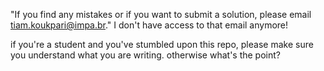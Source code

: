 "If you find any mistakes or if you want to submit a solution, please email tiam.koukpari@impa.br." I don't have access to that email anymore!

if you're a student and you've stumbled upon this repo, please make sure you understand what you are writing. otherwise what's the point?
